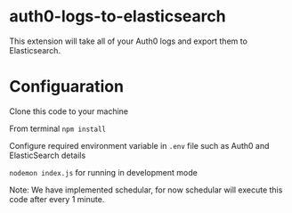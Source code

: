 # auth0-logs-to-elasticsearch

This extension will take all of your Auth0 logs and export them to Elasticsearch.

# Configuaration

 Clone this code to your machine
 
 From terminal `npm install`
 
 Configure required environment variable in `.env` file such as Auth0 and ElasticSearch details
 
 `nodemon index.js` for running in development mode

 Note: We have implemented schedular, for now schedular will execute this code after every 1 minute.
